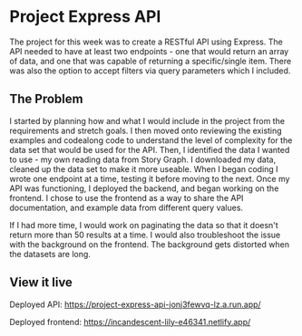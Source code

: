 # Project Express API

The project for this week was to create a RESTful API using Express. The API needed to have at least two endpoints - one that would return an array of data, and one that was capable of returning a specific/single item. There was also the option to accept filters via query parameters which I included. 

## The Problem
I started by planning how and what I would include in the project from the requirements and stretch goals. I then moved onto reviewing the existing examples and codealong code to understand the level of complexity for the data set that would be used for the API. Then, I identified the data I wanted to use - my own reading data from Story Graph. I downloaded my data, cleaned up the data set to make it more useable. When I began coding I wrote one endpoint at a time, testing it before moving to the next. Once my API was functioning, I deployed the backend, and began working on the frontend. I chose to use the frontend as a way to share the API documentation, and example data from different query values. 

If I had more time, I would work on paginating the data so that it doesn't return more than 50 results at a time. I would also troubleshoot the issue with the background on the frontend. The background gets distorted when the datasets are long.

## View it live

Deployed API:
https://project-express-api-jonj3fewvq-lz.a.run.app/

Deployed frontend: 
https://incandescent-lily-e46341.netlify.app/

